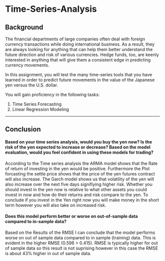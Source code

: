 # Time-Series-Analysis

## Background

The financial departments of large companies often deal with foreign currency transactions while doing international business. As a result, they are always looking for anything that can help them better understand the future direction and risk of various currencies. Hedge funds, too, are keenly interested in anything that will give them a consistent edge in predicting currency movements.

In this assignment, you will test the many time-series tools that you have learned in order to predict future movements in the value of the Japanese yen versus the U.S. dollar.

You will gain proficiency in the following tasks:

1. Time Series Forecasting
2. Linear Regression Modeling
---

## Conclusion

#### Based on your time series analysis, would you buy the yen now? Is the risk of the yen expected to increase or decrease? Based on the model evaluation, would you feel confident in using these models for trading?
   According to the Time series analysis the ARMA model shows that the Rate of return of investing in the yen would be positive. Furthermore the Plot forcasting the settle price shows that the price of the yen futures contract will also increase. The Garch model shows us that volatility of the yen will also increase over the next five days signifiying higher risk. Whether you should invest in the yen now is relative to what other assets you could invest in now and how do their returns and risk compare to the yen. To conclude if you invest in the Yen right now you will make money in the short term however you will also take on increased risk. 

#### Does this model perform better or worse on out-of-sample data compared to in-sample data?
   Based on the Results of the RMSE I can conclude that the model performs worse on out of sample data compared to in sample (training) data. This is evident in the higher RMSE (0.596 > 0.415). RMSE is typically higher for out of sample data so this result is not suprising however in this case the RMSE is about 43% higher in out of sample data.
